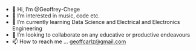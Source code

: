 - 👋 Hi, I’m @Geoffrey-Chege
- 👀 I’m interested in music, code etc.
- 🌱 I’m currently learning Data Science and Electrical and Electronics Engineering
- 💞️ I’m looking to collaborate on any educative or productive endeavours
- 📫 How to reach me ... geoffcarlz@gmail.com

<!---
Geoffrey-Chege/Geoffrey-Chege is a ✨ special ✨ repository because its `README.md` (this file) appears on your GitHub profile.
You can click the Preview link to take a look at your changes.
--->
